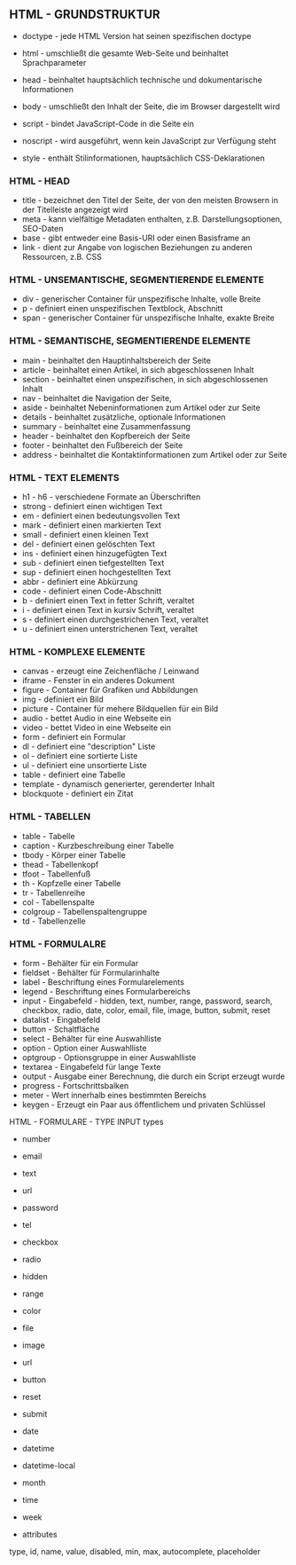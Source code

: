 ## HTML - GRUNDSTRUKTUR
* doctype - jede HTML Version hat seinen spezifischen doctype
* html - umschließt die gesamte Web-Seite und beinhaltet Sprachparameter
* head - beinhaltet hauptsächlich technische und dokumentarische Informationen
* body - umschließt den Inhalt der Seite, die im Browser dargestellt wird

* script - bindet JavaScript-Code in die Seite ein
* noscript - wird ausgeführt, wenn kein JavaScript zur Verfügung steht
* style - enthält Stilinformationen, hauptsächlich CSS-Deklarationen



### HTML - HEAD
* title - bezeichnet den Titel der Seite, der von den meisten Browsern in der Titelleiste angezeigt wird
* meta - kann vielfältige Metadaten enthalten, z.B. Darstellungsoptionen, SEO-Daten
* base - gibt entweder eine Basis-URI oder einen Basisframe an
* link - dient zur Angabe von logischen Beziehungen zu anderen Ressourcen, z.B. CSS


### HTML - UNSEMANTISCHE, SEGMENTIERENDE ELEMENTE
* div - generischer Container für unspezifische Inhalte, volle Breite
* p - definiert einen unspezifischen Textblock, Abschnitt
* span - generischer Container für unspezifische Inhalte, exakte Breite

### HTML - SEMANTISCHE, SEGMENTIERENDE ELEMENTE
* main - beinhaltet den Hauptinhaltsbereich der Seite
* article - beinhaltet einen Artikel, in sich abgeschlossenen Inhalt
* section - beinhaltet einen unspezifischen, in sich abgeschlossenen Inhalt
* nav - beinhaltet die Navigation der Seite,
* aside - beinhaltet Nebeninformationen zum Artikel oder zur Seite
* details - beinhaltet zusätzliche, optionale Informationen
* summary - beinhaltet eine Zusammenfassung
* header - beinhaltet den Kopfbereich der Seite
* footer - beinhaltet den Fußbereich der Seite
* address - beinhaltet die Kontaktinformationen zum Artikel oder zur Seite

### HTML - TEXT ELEMENTS
* h1 - h6 - verschiedene Formate an Überschriften
* strong - definiert einen wichtigen Text
* em - definiert einen bedeutungsvollen Text
* mark - definiert einen markierten Text
* small - definiert einen kleinen Text
* del - definiert einen gelöschten Text
* ins - definiert einen hinzugefügten Text
* sub - definiert einen tiefgestellten Text
* sup - definiert einen hochgestellten Text
* abbr - definiert eine Abkürzung
* code - definiert einen Code-Abschnitt
* b - definiert einen Text in fetter Schrift, veraltet
* i - definiert einen Text in kursiv Schrift, veraltet
* s - definiert einen durchgestrichenen Text, veraltet
* u - definiert einen unterstrichenen Text, veraltet

### HTML - KOMPLEXE ELEMENTE
* canvas - erzeugt eine Zeichenfläche / Leinwand
* iframe - Fenster in ein anderes Dokument
* figure - Container für Grafiken und Abbildungen
* img - definiert ein Bild
* picture - Container für mehere Bildquellen für ein Bild
* audio - bettet Audio in eine Webseite ein
* video - bettet Video in eine Webseite ein
* form - definiert ein Formular
* dl - definiert eine "description" Liste
* ol - definiert eine sortierte Liste
* ul - definiert eine unsortierte Liste
* table - definiert eine Tabelle
* template - dynamisch generierter, gerenderter Inhalt
* blockquote - definiert ein
Zitat

### HTML - TABELLEN
* table - Tabelle
* caption - Kurzbeschreibung einer Tabelle
* tbody - Körper einer Tabelle
* thead - Tabellenkopf
* tfoot - Tabellenfuß
* th - Kopfzelle einer Tabelle
* tr - Tabellenreihe
* col - Tabellenspalte
* colgroup - Tabellenspaltengruppe
* td - Tabellenzelle


### HTML - FORMULALRE
* form - Behälter für ein Formular
* fieldset - Behälter für Formularinhalte
* label - Beschriftung eines Formularelements
* legend - Beschriftung eines Formularbereichs
* input - Eingabefeld - hidden, text, number, range, password, search, checkbox, radio, date, color, email, file, image, button, submit, reset
* datalist - Eingabefeld
* button - Schaltfläche
* select - Behälter für eine Auswahlliste
* option - Option einer Auswahlliste
* optgroup - Optionsgruppe in einer Auswahlliste
* textarea - Eingabefeld für lange Texte
* output - Ausgabe einer Berechnung, die durch ein Script erzeugt wurde
* progress - Fortschrittsbalken
* meter - Wert innerhalb eines bestimmten Bereichs
* keygen - Erzeugt ein Paar aus öffentlichem und privaten Schlüssel   

HTML - FORMULARE - TYPE INPUT
types

* number
* email
* text
* url
* password
* tel
* checkbox
* radio
 
* hidden
* range
* color
* file
* image
* url
 
* button
* reset
* submit
 
* date
* datetime
* datetime-local
* month
* time
* week
* attributes

type, id, name, value, disabled, min, max, autocomplete, placeholder